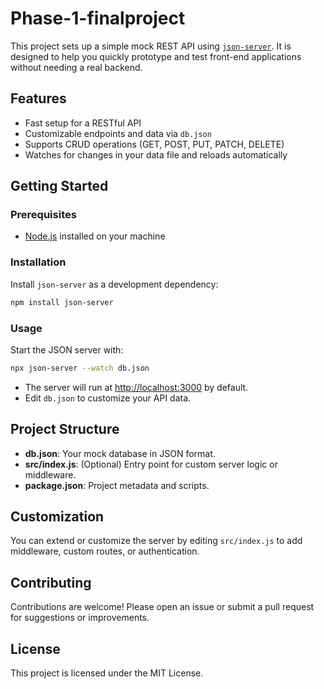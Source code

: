 # Phase-1-finalproject

This project sets up a simple mock REST API using [`json-server`](https://github.com/typicode/json-server). It is designed to help you quickly prototype and test front-end applications without needing a real backend.

## Features

- Fast setup for a RESTful API
- Customizable endpoints and data via `db.json`
- Supports CRUD operations (GET, POST, PUT, PATCH, DELETE)
- Watches for changes in your data file and reloads automatically

## Getting Started

### Prerequisites

- [Node.js](https://nodejs.org/) installed on your machine

### Installation

Install `json-server` as a development dependency:

```bash
npm install json-server
```

### Usage

Start the JSON server with:

```bash
npx json-server --watch db.json
```

- The server will run at [http://localhost:3000](http://localhost:3000) by default.
- Edit `db.json` to customize your API data.

## Project Structure

- **db.json**: Your mock database in JSON format.
- **src/index.js**: (Optional) Entry point for custom server logic or middleware.
- **package.json**: Project metadata and scripts.

## Customization

You can extend or customize the server by editing `src/index.js` to add middleware, custom routes, or authentication.

## Contributing

Contributions are welcome! Please open an issue or submit a pull request for suggestions or improvements.

## License

This project is licensed under the MIT License.
